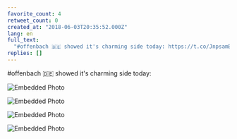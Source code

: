 ```yaml
---
favorite_count: 4
retweet_count: 0
created_at: "2018-06-03T20:35:52.000Z"
lang: en
full_text:
  "#offenbach 🇩🇪 showed it's charming side today: https://t.co/JnpsamBjjl"
replies: []
---
```


#offenbach 🇩🇪 showed it's charming side today:

<div class="gallery gallery-4">

![Embedded Photo](https://twitter-media-coderbyheart.s3.eu-north-1.amazonaws.com/1003374733243617280-DeyzrPhWsAEPPI-.jpg)

![Embedded Photo](https://twitter-media-coderbyheart.s3.eu-north-1.amazonaws.com/1003374733243617280-DeyzwQ5WkAEe7fy.jpg)

![Embedded Photo](https://twitter-media-coderbyheart.s3.eu-north-1.amazonaws.com/1003374733243617280-Deyz0ENX0AEJI6Z.jpg)

![Embedded Photo](https://twitter-media-coderbyheart.s3.eu-north-1.amazonaws.com/1003374733243617280-Deyz99-WAAEf4E6.jpg)

</div>

